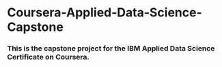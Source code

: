 # Coursera-Applied-Data-Science-Capstone
### This is the capstone project for the IBM Applied Data Science Certificate on Coursera.
